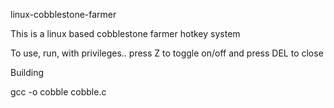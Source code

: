 linux-cobblestone-farmer

This is a linux based cobblestone farmer hotkey system

To use, run, with privileges.. press Z to toggle on/off and press DEL to close

Building

gcc -o cobble cobble.c